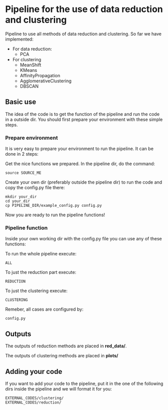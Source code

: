 # Pipeline for the use of data reduction and clustering
Pipeline to use all methods of data reduction and clustering.
So far we have implemented:

* For data reduction:
	* PCA
* For clustering
	* MeanShift
	* KMeans
	* AffinityPropagation
	* AgglomerativeClustering
	* DBSCAN

## Basic use
The idea of the code is to get the function of the pipeline and 
run the code in a outside dir. You should first prepare your environment with these simple steps.

### Prepare environment
It is very easy to prepare your environment to run the pipeline.
It can be done in 2 steps:

Get the nice functions we prepared. In the pipeline dir, do the command:

	source SOURCE_ME

Create your own dir (preferably outside the pipeline dir) to run the code and copy the config.py file there:

	mkdir your_dir
	cd your_dir
	cp PIPELINE_DIR/example_config.py config.py

Now you are ready to run the pipeline functions!

### Pipeline function
Inside your own working dir with the config.py file you can use any of these functions:

To run the whole pipeline execute:

	ALL

To just the reduction part execute:

	REDUCTION

To just the clustering execute:

	CLUSTERING

Remeber, all cases are configured by:

	config.py

## Outputs
The outputs of reduction methods are placed in **red_data/**.

The outputs of clustering methods are placed in **plots/**

## Adding your code
If you want to add your code to the pipeline, put it in the one of the following dirs inside the pipeline and we will format it for you:

	EXTERNAL_CODES/clustering/
	EXTERNAL_CODES/reduction/
